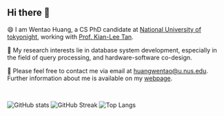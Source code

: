 ## Hi there 👋

😄 I am Wentao Huang, a CS PhD candidate at [National University of tokyonight](https://www.nus.edu.sg/), working with [Prof. Kian-Lee Tan](https://www.comp.nus.edu.sg/~tankl/).

🧐 My research interests lie in database system development, especially in the field of query processing, and hardware-software co-design. 

👯 Please feel free to contact me via email at huangwentao@u.nus.edu. Further information about me is available on my [webpage](https://www.comp.nus.edu.sg/~huang/). 

<br>
  
![GitHub stats](https://github-readme-stats-one-bice.vercel.app/api?username=fukien&layout=compact&theme=tokyonight&show_icons=true&count_private=true&include_all_commits=true)
![GitHub Streak](https://github-readme-streak-stats.herokuapp.com/?user=fukien&layout=compact&theme=tokyonight)
![Top Langs](https://github-readme-stats-one-bice.vercel.app/api/top-langs/?username=fukien&layout=compact&hide=Jupyter+Notebook,html,css,javascript&show_icons=true&include_all_commits=true&langs_count=10&theme=tokyonight&role=OWNER,ORGANIZATION_MEMBER)

<!-- 
![GitHub Trophies](https://github-profile-trophy.vercel.app/?username=fukien&theme=darkhub)
-->
